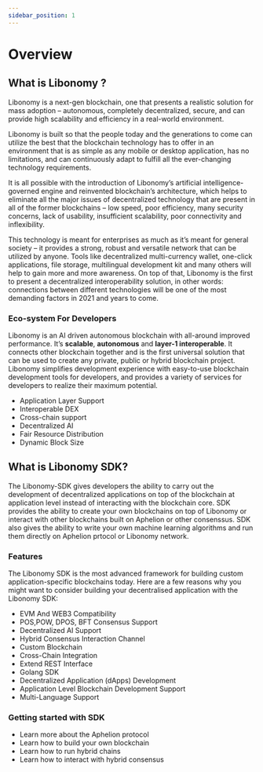 ```yaml
---
sidebar_position: 1
---
```


# Overview

## What is Libonomy ?

Libonomy is a next-gen blockchain, one that presents a realistic solution for mass adoption – autonomous, completely decentralized, secure, and can provide high scalability and efficiency in a real-world environment.

Libonomy is built so that the people today and the generations to come can utilize the best that the blockchain technology has to offer in an environment that is as simple as any mobile or desktop application, has no limitations, and can continuously adapt to fulfill all the ever-changing technology requirements.

It is all possible with the introduction of Libonomy’s artificial intelligence-governed engine and reinvented blockchain’s architecture, which helps to eliminate all the major issues of decentralized technology that are present in all of the former blockchains – low speed, poor efficiency, many security concerns, lack of usability, insufficient scalability, poor connectivity and inflexibility.

This technology is meant for enterprises as much as it’s meant for general society – it provides a strong, robust and versatile network that can be utilized by anyone. Tools like decentralized multi-currency wallet, one-click applications, file storage, multilingual development kit and many others will help to gain more and more awareness. On top of that, Libonomy is the first to present a decentralized interoperability solution, in other words: connections between different technologies will be one of the most demanding factors in 2021 and years to come.

### Eco-system For Developers

Libonomy is an AI driven autonomous blockchain with all-around improved performance. It’s **scalable**, **autonomous** and **layer-1 interoperable**. It connects other blockchain together and is the first universal solution that can be used to create any private, public or hybrid blockchain project. Libonomy simplifies development experience with easy-to-use blockchain development tools for developers, and provides a variety of services for developers to realize their maximum potential.

- Application Layer Support
- Interoperable DEX
- Cross-chain support
- Decentralized AI
- Fair Resource Distribution
- Dynamic Block Size

## What is Libonomy SDK?

The Libonomy-SDK gives developers the ability to carry out the development of decentralized applications on top of the blockchain at application level instead of interacting with the blockchain core. SDK provides the ability to create your own blockchains on top of Libonomy or interact with other blockchains built on Aphelion or other consenssus. SDK also gives the ability to write your own machine learning algorithms and run them directly on Aphelion prtocol or Libonomy network.

### Features

The Libonomy SDK is the most advanced framework for building custom application-specific blockchains today. Here are a few reasons why you might want to consider building your decentralised application with the Libonomy SDK:

- EVM And WEB3 Compatibility
- POS,POW, DPOS, BFT Consensus Support
- Decentralized AI Support
- Hybrid Consensus Interaction Channel
- Custom Blockchain
- Cross-Chain Integration
- Extend REST Interface
- Golang SDK
- Decentralized Application (dApps) Development
- Application Level Blockchain Development Support
- Multi-Language Support

### Getting started with SDK

- Learn more about the Aphelion protocol
- Learn how to build your own blockchain
- Learn how to run hybrid chains
- Learn how to interact with hybrid consensus
